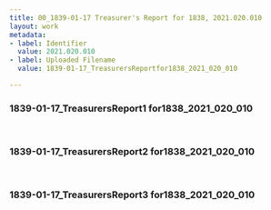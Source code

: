 ```yaml
---
title: 00_1839-01-17 Treasurer's Report for 1838, 2021.020.010
layout: work
metadata:
- label: Identifier
  value: 2021.020.010
- label: Uploaded Filename
  value: 1839-01-17_TreasurersReportfor1838_2021_020_010

---
```

<div class="pages">
<div id="page-1816915">
<h3><a name="page-1816915">1839-01-17_TreasurersReport1 for1838_2021_020_010</a></h3>
<div class="page-content">
</div>
</div>
<br />
<div id="page-1816916">
<h3><a name="page-1816916">1839-01-17_TreasurersReport2 for1838_2021_020_010</a></h3>
<div class="page-content">
</div>
</div>
<br />
<div id="page-1816917">
<h3><a name="page-1816917">1839-01-17_TreasurersReport3 for1838_2021_020_010</a></h3>
<div class="page-content">
</div>
</div>
<br />
</div>
